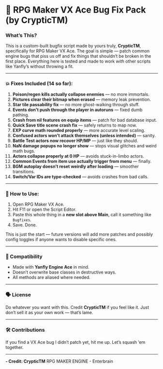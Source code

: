 # 🔧 RPG Maker VX Ace Bug Fix Pack (by CrypticTM)

### What’s This?
This is a custom-built bugfix script made by yours truly, **CrypticTM**, specifically for RPG Maker VX Ace. The goal is simple — patch common engine bugs that piss us off and fix things that shouldn’t be broken in the first place. Everything here is tested and made to work *with* other scripts like Yanfly’s without throwing a fit.

---

### 💥 Fixes Included (14 so far):
1. **Poison/regen kills actually collapse enemies** — no more immortals.
2. **Pictures clear their bitmap when erased** — memory leak prevention.
3. **Star tile passability fix** — no more ghost-walking through stuff.
4. **Events don't push through the player in autoruns** — fixed dumb pathing.
5. **Crash from nil features on equip items** — patch for bad database input.
6. **Quick Save title scene crash fix** — safely returns to map now.
7. **EXP curve math rounded properly** — more accurate level scaling.
8. **Confused actors won't attack themselves (unless intended)** — sanity.
9. **Battle Test actors now recover HP/MP** — just like they should.
10. **NaN damage popups no longer show** — stops visual glitches and weird math bugs.
11. **Actors collapse properly at 0 HP** — avoids stuck-in-limbo actors.
12. **Common Events from item use actually trigger from menu** — finally.
13. **BGM autoplay doesn’t reset weirdly after loading** — smoother transitions.
14. **Switch/Var IDs are type-checked** — avoids crashes from bad calls.

---

### 🔧 How to Use:
1. Open RPG Maker VX Ace.
2. Hit F11 or open the Script Editor.
3. Paste this whole thing in a **new slot above Main**, call it something like `Bugfixes`.
4. Save. Done.

This is just the start — future versions will add more patches and possibly config toggles if anyone wants to disable specific ones.

---

### 🧠 Compatibility
- Made with **Yanfly Engine Ace** in mind.
- Doesn’t overwrite base classes in destructive ways.
- All methods are aliased where needed.

---

### 🗣️ License
Do whatever you want with this. Credit **CrypticTM** if you feel like it. Just don’t sell it as your own work — that’s lame.

---

### 🛠️ Contributions
If you find a VX Ace bug I didn’t patch yet, hit me up. Let’s squash ‘em together.

---

**- Credit: CrypticTM**
        RPG MAKER ENGINE - Enterbrain
